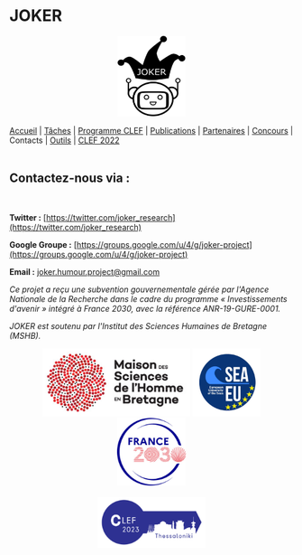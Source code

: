 # JOKER
<p align="center">
  <img src="../img/joker.png" width="120" height="142">
</p>

[Accueil](index) | [Tâches](https://www.joker-project.com/clef-2023/tasks) | [Programme CLEF](program) | [Publications](publications) | [Partenaires](partners) | [Concours](contest) | Contacts | [Outils](tools) |  [CLEF 2022](https://www.joker-project.com/clef-2022/EN/project)  
<br>

## Contactez-nous via :
<br>

**Twitter :** [https://twitter.com/joker_research](https://twitter.com/joker_research)

**Google Groupe :** [https://groups.google.com/u/4/g/joker-project](https://groups.google.com/u/4/g/joker-project)

**Email :** [joker.humour.project@gmail.com](mailto:joker.humour.project@gmail.com)



<p>
<em>Ce projet a reçu une subvention gouvernementale gérée par l'Agence Nationale de la Recherche dans le cadre du programme « Investissements d'avenir » intégré à France 2030, avec la référence ANR-19-GURE-0001.</em>
</p>
<p>
<em>JOKER est soutenu par l'Institut des Sciences Humaines de Bretagne (MSHB).</em>
</p>
<div align="center">
  <a href="https://www.mshb.fr"><img src="../img/mshb.jpg" height="120"></a>
  <a href="https://sea-eu.org/?lang=fr"><img src="../img/sea-eu.png" height="120"></a>
  <a href="https://www.gouvernement.fr/le-programme-d-investissements-d-avenir"><img src="../img/Logotype France 2030.jpg" height="120"></a>
</div>
<br />
<div align="center">
  <a href="https://clef2022.clef-initiative.eu/index.php"><img src="../img/clef2023.png" height="90"></a> 
</div>
